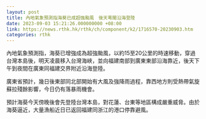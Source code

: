 ```yaml
---
layout: post
title: 內地氣象預測指海葵已成超強颱風　後天粵閩沿海登陸
date: 2023-09-03 15:21:26.000000000 +08:00
link: https://news.rthk.hk/rthk/ch/component/k2/1716570-20230903.htm
categories: rthk
---
```


內地氣象預測指，海葵已增強成為超強颱風，以約15至20公里的時速移動，穿過台灣本島後，明天凌晨移入台灣海峽，並向福建南部到廣東東部沿海靠近，後天下午到夜間在廣東同福建交界附近沿海登陸。

廣東省預計，幾日後東部同北部開始有大風及強降雨過程，靠西地方則受熱帶氣旋蘇拉殘餘影響，今日仍有落暴雨機會。

預計海葵今天傍晚後會先登陸台灣本島，對花蓮、台東等地區構成嚴重威脅。由於海葵逼近，大量漁船近日已返回福建同浙江的港口停靠避風。
